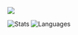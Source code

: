 ![](https://komarev.com/ghpvc/?username=qg5)

![Stats](https://github-readme-stats.vercel.app/api?username=qg5&show_icons=true&theme=transparent)
![Languages](https://github-readme-stats.vercel.app/api/top-langs/?username=qg5&theme=transparent&layout=compact)
